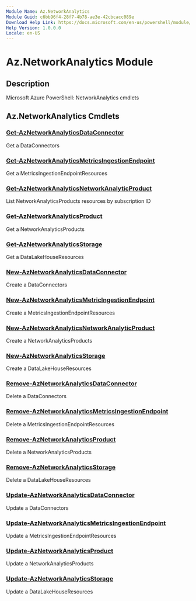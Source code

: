 ```yaml
---
Module Name: Az.NetworkAnalytics
Module Guid: c6bb96f4-28f7-4b78-ae3e-42cbcacc089e
Download Help Link: https://docs.microsoft.com/en-us/powershell/module/az.networkanalytics
Help Version: 1.0.0.0
Locale: en-US
---
```


# Az.NetworkAnalytics Module
## Description
Microsoft Azure PowerShell: NetworkAnalytics cmdlets

## Az.NetworkAnalytics Cmdlets
### [Get-AzNetworkAnalyticsDataConnector](Get-AzNetworkAnalyticsDataConnector.md)
Get a DataConnectors

### [Get-AzNetworkAnalyticsMetricsIngestionEndpoint](Get-AzNetworkAnalyticsMetricsIngestionEndpoint.md)
Get a MetricsIngestionEndpointResources

### [Get-AzNetworkAnalyticsNetworkAnalyticProduct](Get-AzNetworkAnalyticsNetworkAnalyticProduct.md)
List NetworkAnalyticsProducts resources by subscription ID

### [Get-AzNetworkAnalyticsProduct](Get-AzNetworkAnalyticsProduct.md)
Get a NetworkAnalyticsProducts

### [Get-AzNetworkAnalyticsStorage](Get-AzNetworkAnalyticsStorage.md)
Get a DataLakeHouseResources

### [New-AzNetworkAnalyticsDataConnector](New-AzNetworkAnalyticsDataConnector.md)
Create a DataConnectors

### [New-AzNetworkAnalyticsMetricIngestionEndpoint](New-AzNetworkAnalyticsMetricIngestionEndpoint.md)
Create a MetricsIngestionEndpointResources

### [New-AzNetworkAnalyticsNetworkAnalyticProduct](New-AzNetworkAnalyticsNetworkAnalyticProduct.md)
Create a NetworkAnalyticsProducts

### [New-AzNetworkAnalyticsStorage](New-AzNetworkAnalyticsStorage.md)
Create a DataLakeHouseResources

### [Remove-AzNetworkAnalyticsDataConnector](Remove-AzNetworkAnalyticsDataConnector.md)
Delete a DataConnectors

### [Remove-AzNetworkAnalyticsMetricsIngestionEndpoint](Remove-AzNetworkAnalyticsMetricsIngestionEndpoint.md)
Delete a MetricsIngestionEndpointResources

### [Remove-AzNetworkAnalyticsProduct](Remove-AzNetworkAnalyticsProduct.md)
Delete a NetworkAnalyticsProducts

### [Remove-AzNetworkAnalyticsStorage](Remove-AzNetworkAnalyticsStorage.md)
Delete a DataLakeHouseResources

### [Update-AzNetworkAnalyticsDataConnector](Update-AzNetworkAnalyticsDataConnector.md)
Update a DataConnectors

### [Update-AzNetworkAnalyticsMetricsIngestionEndpoint](Update-AzNetworkAnalyticsMetricsIngestionEndpoint.md)
Update a MetricsIngestionEndpointResources

### [Update-AzNetworkAnalyticsProduct](Update-AzNetworkAnalyticsProduct.md)
Update a NetworkAnalyticsProducts

### [Update-AzNetworkAnalyticsStorage](Update-AzNetworkAnalyticsStorage.md)
Update a DataLakeHouseResources

